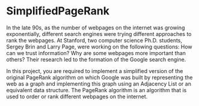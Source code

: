 # SimplifiedPageRank
In the late 90s, as the number of webpages on the internet was growing exponentially, different search engines were trying different approaches to rank the webpages. At Stanford, two computer science Ph.D. students, Sergey Brin and Larry Page, were working on the following questions: How can we trust information? Why are some webpages more important than others? Their research led to the formation of the Google search engine.

In this project, you are required to implement a simplified version of the original PageRank algorithm on which Google was built by representing the web as a graph and implementing this graph using an Adjacency List or an equivalent data structure. The PageRank algorithm is an algorithm that is used to order or rank different webpages on the internet.
